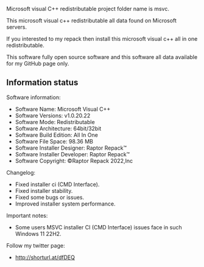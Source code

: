 Microsoft visual C++ redistributable project folder name  is msvc.

This microsoft visual c++ redistributable all data found on Microsoft servers.

If you interested to my repack then install this microsoft visual c++ all in one redistributable.

This software fully open source software and this software all data available for my GitHub page only.

Information status
--------------------------------------------------------------------------------------------------------------------
Software information:
- Software Name: Microsoft Visual C++
- Software Versions: v1.0.20.22
- Software Mode: Redistributable
- Software Architecture: 64bit/32bit
- Software Build Edition: All In One
- Software File Space: 98.36 MB
- Software Installer Designer: Raptor Repack™
- Software Installer Developer: Raptor Repack™
- Software Copyright: ©Raptor Repack 2022,Inc

Changelog:
- Fixed installer ci (CMD Interface).
- Fixed installer stability.
- Fixed some bugs or issues.
- Improved installer system performance.

Important notes:
- Some users MSVC installer CI (CMD Interface) issues face in such Windows 11 22H2.

Follow my twitter page:
- http://shorturl.at/dfDEQ
